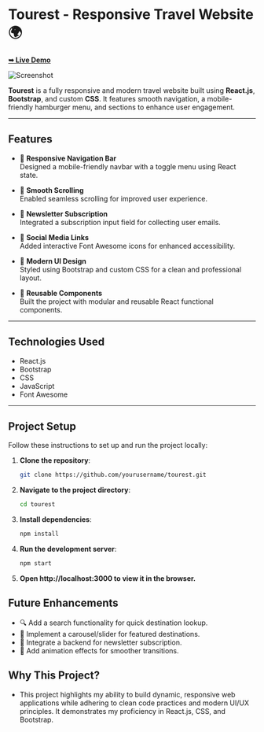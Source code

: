 # Tourest - Responsive Travel Website 🌍
  <a href="https://tourest-react-k1n7.vercel.app/"><strong>➥ Live Demo</strong></a>

![Screenshot](https://github.com/codewithsadee/tourest/blob/master/readme-images/desktop.png?raw=true)

**Tourest** is a fully responsive and modern travel website built using **React.js**, **Bootstrap**, and custom **CSS**. It features smooth navigation, a mobile-friendly hamburger menu, and sections to enhance user engagement.

---

## **Features**

- 🌟 **Responsive Navigation Bar**  
  Designed a mobile-friendly navbar with a toggle menu using React state.

- 🧭 **Smooth Scrolling**  
  Enabled seamless scrolling for improved user experience.

- 💌 **Newsletter Subscription**  
  Integrated a subscription input field for collecting user emails.

- 🔗 **Social Media Links**  
  Added interactive Font Awesome icons for enhanced accessibility.

- 🎨 **Modern UI Design**  
  Styled using Bootstrap and custom CSS for a clean and professional layout.

- 🔄 **Reusable Components**  
  Built the project with modular and reusable React functional components.

---

## **Technologies Used**

- React.js
- Bootstrap
- CSS
- JavaScript
- Font Awesome

---

## **Project Setup**

Follow these instructions to set up and run the project locally:

1. **Clone the repository**:

   ```bash
   git clone https://github.com/yourusername/tourest.git
   ```

2. **Navigate to the project directory**:

   ```bash
   cd tourest
   ```

3. **Install dependencies**:

   ```bash
   npm install
   ```

 4. **Run the development server**:

    ```bash
    npm start
    ```

 5. **Open http://localhost:3000 to view it in the browser.**


## **Future Enhancements**
- 🔍 Add a search functionality for quick destination lookup.
- 🎠 Implement a carousel/slider for featured destinations.
- 📡 Integrate a backend for newsletter subscription.
- 💫 Add animation effects for smoother transitions.

## **Why This Project?**
- This project highlights my ability to build dynamic, responsive web applications while adhering to clean code practices and modern UI/UX principles. It demonstrates my proficiency in React.js, CSS, and Bootstrap.

